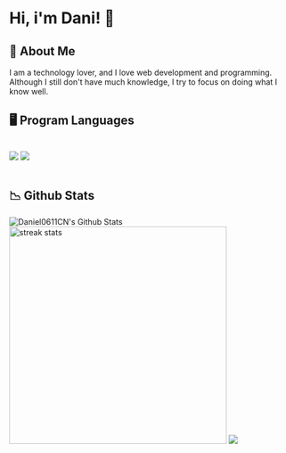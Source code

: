 # Hi, i'm Dani! 👋

## 🌠 About Me
I am a technology lover, and I love web development and programming. 
Although I still don't have much knowledge, I try to focus on doing what I know well.

## 🖥️ Program Languages

<br/>
<div align="left">
    <img src="https://skillicons.dev/icons?i=html,css,vscode,github,git" />
    <img src="https://skillicons.dev/icons?i=python,java,mysql" /><br>
</div>

<br/>

## 📉 Github Stats
<img align="center" src="https://github-readme-stats.vercel.app/api?username=Daniel0611CN&include_all_commits=true&count_private=true&show_icons=true&line_height=20&title_color=7A7ADB&icon_color=2234AE&text_color=D3D3D3&bg_color=0,000000,130F40" alt="Daniel0611CN's Github Stats">
<img width=390 src="https://github-readme-streak-stats-salesp07.vercel.app/?user=Daniel0611CN&count_private=true&theme=react&border_radius=10" alt="streak stats"/>
<img src="https://github-readme-stats.vercel.app/api/top-langs/?username=Daniel0611CN&include_all_commits=true&count_private=true&show_icons=true&line_height=20&title_color=7A7ADB&icon_color=2234AE&text_color=D3D3D3&bg_color=0,000000,130F40">

<!--<img src="https://github-readme-stats-salesp07.vercel.app/api/top-langs/?username=Daniel0611CN&include_all_commits=true&count_private=true&show_icons=true&line_height=20&title_color=7A7ADB&icon_color=2234AE&text_color=D3D3D3&bg_color=0,000000,130F40">
<!--![](https://github-readme-stats.vercel.app/api/top-langs/?username=Daniel0611CN&theme=onedark&hide_border=false&include_all_commits=false&count_private=false&layout=compact)-->


<!--
**Daniel0611CN/Daniel0611CN** is a ✨ _special_ ✨ repository because its `README.md` (this file) appears on your GitHub profile.

Here are some ideas to get you started:
-->

